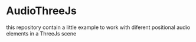 # AudioThreeJs
this repository contain a little example to work with diferent positional audio elements in a ThreeJs scene
